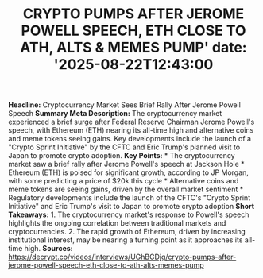 ﻿---
title: "CRYPTO PUMPS AFTER JEROME POWELL SPEECH, ETH CLOSE TO ATH, ALTS & MEMES PUMP'
date: '2025-08-22T12:43:00"
category: "Markets"
summary: ""
slug: "crypto pumps after jerome powell speech eth close to ath alt"
source_urls:
  - "https://decrypt.co/videos/interviews/UGhBCDjg/crypto-pumps-after-jerome-powell-speech-eth-close-to-ath-alts-memes-pump"
seo:
  title: "CRYPTO PUMPS AFTER JEROME POWELL SPEECH, ETH CLOSE TO ATH, ALTS & MEMES PUMP | Hash n Hedge'
  description: '"
  keywords: ["news", "markets", "brief"]
---
**Headline:** Cryptocurrency Market Sees Brief Rally After Jerome Powell Speech  **Summary Meta Description:** The cryptocurrency market experienced a brief surge after Federal Reserve Chairman Jerome Powell's speech, with Ethereum (ETH) nearing its all-time high and alternative coins and meme tokens seeing gains. Key developments include the launch of a "Crypto Sprint Initiative" by the CFTC and Eric Trump's planned visit to Japan to promote crypto adoption.  **Key Points:**  * The cryptocurrency market saw a brief rally after Jerome Powell's speech at Jackson Hole * Ethereum (ETH) is poised for significant growth, according to JP Morgan, with some predicting a price of $20k this cycle * Alternative coins and meme tokens are seeing gains, driven by the overall market sentiment * Regulatory developments include the launch of the CFTC's "Crypto Sprint Initiative" and Eric Trump's visit to Japan to promote crypto adoption  **Short Takeaways:**  1. The cryptocurrency market's response to Powell's speech highlights the ongoing correlation between traditional markets and cryptocurrencies. 2. The rapid growth of Ethereum, driven by increasing institutional interest, may be nearing a turning point as it approaches its all-time high.  **Sources:** https://decrypt.co/videos/interviews/UGhBCDjg/crypto-pumps-after-jerome-powell-speech-eth-close-to-ath-alts-memes-pump 

